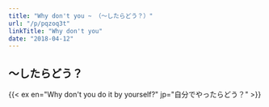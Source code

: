 ```yaml
---
title: "Why don't you ~ （～したらどう？）"
url: "/p/pqzoq3t"
linkTitle: "Why don't you"
date: "2018-04-12"
---
```


～したらどう？
----

{{< ex en="Why don't you do it by yourself?" jp="自分でやったらどう？" >}}

